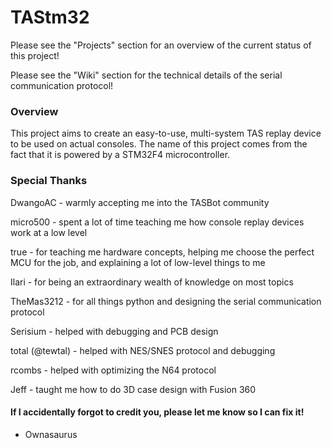 # TAStm32
Please see the "Projects" section for an overview of the current status of this project!

Please see the "Wiki" section for the technical details of the serial communication protocol!

### Overview

This project aims to create an easy-to-use, multi-system TAS replay device to be used on actual consoles. The name of this project comes from the fact that it is powered by a STM32F4 microcontroller.

### Special Thanks
DwangoAC - warmly accepting me into the TASBot community

micro500 - spent a lot of time teaching me how console replay devices work at a low level

true - for teaching me hardware concepts, helping me choose the perfect MCU for the job, and explaining a lot of low-level things to me

Ilari - for being an extraordinary wealth of knowledge on most topics

TheMas3212 - for all things python and designing the serial communication protocol

Serisium - helped with debugging and PCB design

total (@tewtal) - helped with NES/SNES protocol and debugging

rcombs - helped with optimizing the N64 protocol

Jeff - taught me how to do 3D case design with Fusion 360

#### If I accidentally forgot to credit you, please let me know so I can fix it!

 - Ownasaurus
